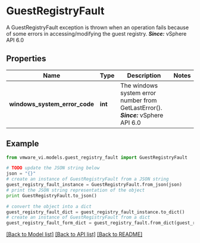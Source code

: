 # GuestRegistryFault

A GuestRegistryFault exception is thrown when an operation fails because of some errors in accessing/modifying the guest registry.  ***Since:*** vSphere API 6.0 

## Properties
Name | Type | Description | Notes
------------ | ------------- | ------------- | -------------
**windows_system_error_code** | **int** | The windows system error number from GetLastError().  ***Since:*** vSphere API 6.0  | 

## Example

```python
from vmware_vi.models.guest_registry_fault import GuestRegistryFault

# TODO update the JSON string below
json = "{}"
# create an instance of GuestRegistryFault from a JSON string
guest_registry_fault_instance = GuestRegistryFault.from_json(json)
# print the JSON string representation of the object
print GuestRegistryFault.to_json()

# convert the object into a dict
guest_registry_fault_dict = guest_registry_fault_instance.to_dict()
# create an instance of GuestRegistryFault from a dict
guest_registry_fault_form_dict = guest_registry_fault.from_dict(guest_registry_fault_dict)
```
[[Back to Model list]](../README.md#documentation-for-models) [[Back to API list]](../README.md#documentation-for-api-endpoints) [[Back to README]](../README.md)


